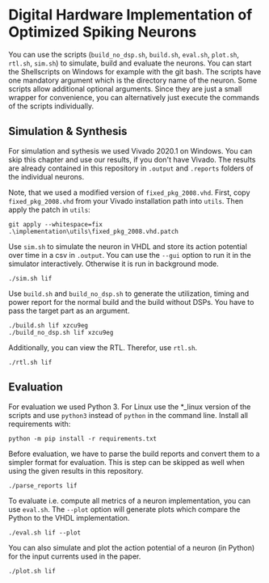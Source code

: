 # Digital Hardware Implementation of Optimized Spiking Neurons

You can use the scripts (`build_no_dsp.sh`, `build.sh`, `eval.sh`, `plot.sh`, `rtl.sh`, `sim.sh`) to simulate, build and evaluate the neurons. You can start the Shellscripts on Windows for example with the git bash. The scripts have one mandatory argument which is the directory name of the neuron. Some scripts allow additional optional arguments. Since they are just a small wrapper for convenience, you can alternatively just execute the commands of the scripts individually.

## Simulation & Synthesis
For simulation and sythesis we used Vivado 2020.1 on Windows. You can skip this chapter and use our results, if you don't have Vivado. The results are already contained in this repository in `.output` and `.reports` folders of the individual neurons.

Note, that we used a modified version of `fixed_pkg_2008.vhd`. First, copy `fixed_pkg_2008.vhd` from your Vivado installation path into `utils`. Then apply the patch in `utils`:
```
git apply --whitespace=fix .\implementation\utils\fixed_pkg_2008.vhd.patch
```

Use `sim.sh` to simulate the neuron in VHDL and store its action potential over time in a csv in `.output`. You can use the `--gui` option to run it in the simulator interactively. Otherwise it is run in background mode.
```
./sim.sh lif
```

Use `build.sh` and `build_no_dsp.sh` to generate the utilization, timing and power report for the normal build and the build without DSPs. You have to pass the target part as an argument.
```
./build.sh lif xzcu9eg
./build_no_dsp.sh lif xzcu9eg
```

Additionally, you can view the RTL. Therefor, use `rtl.sh`.
```
./rtl.sh lif
```

## Evaluation
For evaluation we used Python 3. For Linux use the *_linux version of the scripts and use `python3` instead of `python` in the command line. Install all requirements with:
```
python -m pip install -r requirements.txt
```

Before evaluation, we have to parse the build reports and convert them to a simpler format for evaluation. This is step can be skipped as well when using the given results in this repository.
```
./parse_reports lif
```

To evaluate i.e. compute all metrics of a neuron implementation, you can use `eval.sh`. The `--plot` option will generate plots which compare the Python to the VHDL implementation.
```
./eval.sh lif --plot
```

You can also simulate and plot the action potential of a neuron (in Python) for the input currents used in the paper.
```
./plot.sh lif
```
